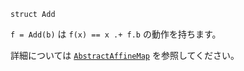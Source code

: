 ```
struct Add
```

`f = Add(b)` は `f(x) == x .+ f.b` の動作を持ちます。

詳細については [`AbstractAffineMap`](@ref) を参照してください。
